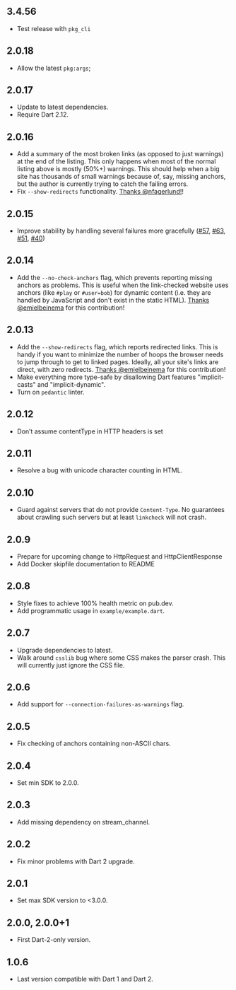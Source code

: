## 3.4.56

- Test release with `pkg_cli`

## 2.0.18

- Allow the latest `pkg:args`;

## 2.0.17

- Update to latest dependencies.
- Require Dart 2.12.

## 2.0.16

- Add a summary of the most broken links (as opposed to just warnings) 
  at the end of the listing. This only happens when most of the normal listing
  above is mostly (50%+) warnings. This should help when a big site has
  thousands of small warnings because of, say, missing anchors, but the author
  is currently trying to catch the failing errors.
- Fix `--show-redirects` functionality.
  [Thanks @nfagerlund!](https://github.com/filiph/linkcheck/pull/64)!

## 2.0.15

- Improve stability by handling several failures more gracefully
  ([#57](https://github.com/filiph/linkcheck/issues/57),
  [#63](https://github.com/filiph/linkcheck/issues/63),
  [#51](https://github.com/filiph/linkcheck/issues/51),
  [#40](https://github.com/filiph/linkcheck/issues/40))

## 2.0.14

- Add the `--no-check-anchors` flag, which prevents reporting missing anchors
  as problems. This is useful when the link-checked website uses anchors 
  (like `#play` or `#user=bob`) for dynamic content (i.e. they are handled
  by JavaScript and don't exist in the static HTML).
  [Thanks @emielbeinema](https://github.com/filiph/linkcheck/pull/56)
  for this contribution!

## 2.0.13

- Add the `--show-redirects` flag, which reports redirected links.
  This is handy if you want to minimize the number of hoops the browser needs
  to jump through to get to linked pages. Ideally, all your site's links
  are direct, with zero redirects.
  [Thanks @emielbeinema](https://github.com/filiph/linkcheck/pull/54)
  for this contribution!
- Make everything more type-safe by disallowing Dart features "implicit-casts"
  and "implicit-dynamic".
- Turn on `pedantic` linter.

## 2.0.12

- Don’t assume contentType in HTTP headers is set

## 2.0.11

- Resolve a bug with unicode character counting in HTML.

## 2.0.10

- Guard against servers that do not provide `Content-Type`. No guarantees about
  crawling such servers but at least `linkcheck` will not crash.

## 2.0.9

- Prepare for upcoming change to HttpRequest and HttpClientResponse
- Add Docker skipfile documentation to README

## 2.0.8

- Style fixes to achieve 100% health metric on pub.dev.
- Add programmatic usage in `example/example.dart`.

## 2.0.7

- Upgrade dependencies to latest.
- Walk around `csslib` bug where some CSS makes the parser crash. This will
  currently just ignore the CSS file.

## 2.0.6

- Add support for `--connection-failures-as-warnings` flag.

## 2.0.5

- Fix checking of anchors containing non-ASCII chars.

## 2.0.4

- Set min SDK to 2.0.0.

## 2.0.3

- Add missing dependency on stream_channel.

## 2.0.2

- Fix minor problems with Dart 2 upgrade.

## 2.0.1

- Set max SDK version to <3.0.0.

## 2.0.0, 2.0.0+1

- First Dart-2-only version.

## 1.0.6

- Last version compatible with Dart 1 and Dart 2.
